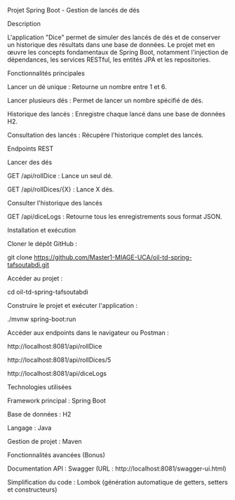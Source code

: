Projet Spring Boot - Gestion de lancés de dés

Description

L'application "Dice" permet de simuler des lancés de dés et de conserver un historique des résultats dans une base de données. Le projet met en œuvre les concepts fondamentaux de Spring Boot, notamment l'injection de dépendances, les services RESTful, les entités JPA et les repositories.

Fonctionnalités principales

Lancer un dé unique : Retourne un nombre entre 1 et 6.

Lancer plusieurs dés : Permet de lancer un nombre spécifié de dés.

Historique des lancés : Enregistre chaque lancé dans une base de données H2.

Consultation des lancés : Récupère l'historique complet des lancés.

Endpoints REST

Lancer des dés

GET /api/rollDice : Lance un seul dé.

GET /api/rollDices/{X} : Lance X dés.

Consulter l'historique des lancés

GET /api/diceLogs : Retourne tous les enregistrements sous format JSON.

Installation et exécution

Cloner le dépôt GitHub :

git clone https://github.com/Master1-MIAGE-UCA/oil-td-spring-tafsoutabdi.git

Accéder au projet :

cd oil-td-spring-tafsoutabdi

Construire le projet et exécuter l'application :

./mvnw spring-boot:run

Accéder aux endpoints dans le navigateur ou Postman :

http://localhost:8081/api/rollDice

http://localhost:8081/api/rollDices/5

http://localhost:8081/api/diceLogs

Technologies utilisées

Framework principal : Spring Boot

Base de données : H2

Langage : Java

Gestion de projet : Maven

Fonctionnalités avancées (Bonus)

Documentation API : Swagger (URL : http://localhost:8081/swagger-ui.html)

Simplification du code : Lombok (génération automatique de getters, setters et constructeurs)

